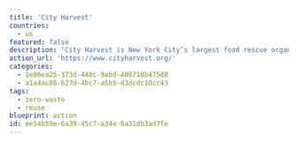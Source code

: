 ```yaml
---
title: 'City Harvest'
countries:
  - us
featured: false
description: 'City Harvest is New York City’s largest food rescue organization. They rescue food and deliver it to hundreds of food pantries, soup kitchens and other community partners.'
action_url: 'https://www.cityharvest.org/'
categories:
  - 1e06ea25-373d-440c-9abd-408710b475d0
  - a1a4ac88-627d-4bc7-a5b5-d3dcdc10cc43
tags:
  - zero-waste
  - reuse
blueprint: action
id: ee54b59e-6a39-45c7-a34e-0a31db3ad7fe
---
```

